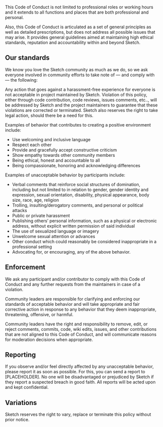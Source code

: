This Code of Conduct is not limited to professional roles or working hours and it extends to all functions and places that are both professional and personal. 

Also, this Code of Conduct is articulated as a set of general principles as well as detailed prescriptions, but does not address all possible issues that may arise. It provides general guidelines aimed at maintaining high ethical standards, reputation and accountability within and beyond Sketch.

## Our standards

We know you love the Sketch community as much as we do, so we ask everyone involved in community efforts to take note of — and comply with — the following:

Any action that goes against a harassment-free experience for everyone is not acceptable in project maintained by Sketch. Violation of this policy, either through code contribution, code reviews, issues comments, etc.., will be addressed by Sketch and the project maintainers to guarantee that these violations are corrected or terminated. Sketch also reserves the right to take legal action, should there be a need for this.

Examples of behavior that contributes to creating a positive environment include:

- Use welcoming and inclusive language
- Respect each other
- Provide and gracefully accept constructive criticism
- Show empathy towards other community members
- Being ethical, honest and accountable to all
- Being compassionate, honoring and acknowledging differences

Examples of unacceptable behavior by participants include:

- Verbal comments that reinforce social structures of domination, including but not limited to in relation to gender, gender identity and expression, sexual orientation, disability, physical appearance, body size, race, age, religion
- Trolling, insulting/derogatory comments, and personal or political attacks
- Public or private harassment
- Publishing others’ personal information, such as a physical or electronic address, without explicit written permission of said individual
- The use of sexualized language or imagery
- Unwelcome sexual attention or advances
- Other conduct which could reasonably be considered inappropriate in a professional setting
- Advocating for, or encouraging, any of the above behavior.

## Enforcement

We ask any participant and/or contributor to comply with this Code of Conduct and any further requests from the maintainers in case of a violation.

Community leaders are responsible for clarifying and enforcing our standards of acceptable behavior and will take appropriate and fair corrective action in response to any behavior that they deem inappropriate, threatening, offensive, or harmful.

Community leaders have the right and responsibility to remove, edit, or reject comments, commits, code, wiki edits, issues, and other contributions that are not aligned to this Code of Conduct, and will communicate reasons for moderation decisions when appropriate.

## Reporting

If you observe and/or feel directly affected by any unacceptable behavior, please report it as soon as possible. For this, you can send a report to [PLACEHOLDER]. No one will be disadvantaged or prejudiced by Sketch if they report a suspected breach in good faith. All reports will be acted upon and kept confidential.

## Variations

Sketch reserves the right to vary, replace or terminate this policy without prior notice.